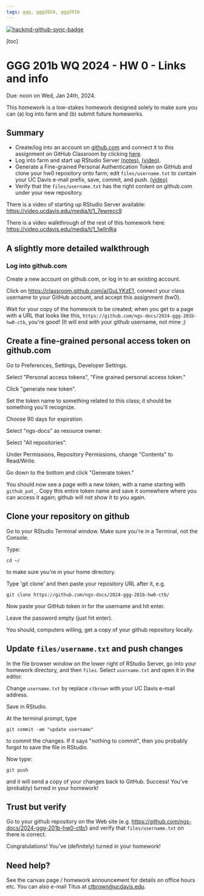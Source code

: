 ```yaml
---
tags: ggg, ggg2024, ggg201b
---
```


[![hackmd-github-sync-badge](https://hackmd.io/rYDn_4Z2S2GQJKISr7fSdA/badge)](https://hackmd.io/rYDn_4Z2S2GQJKISr7fSdA)


[toc] 

# GGG 201b WQ 2024 - HW 0 - Links and info

Due: noon on Wed, Jan 24th, 2024.

This homework is a low-stakes homework designed solely to make sure you can (a) log into farm and (b) submit future homeworks.

## Summary

* Create/log into an account on [github.com](https://www.github.com) and connect it to this assignment on GitHub Classroom by clicking [here](https://classroom.github.com/a/GuLYKzE1).
* Log into farm and start up RStudio Server [(notes)](https://hackmd.io/ZsRzMgMHREGWk2oGoZXOYA?both#Appendix-Advance-preparation-for-HW-0---links-amp-info), [(video)](https://video.ucdavis.edu/media/t/1_7ewrecc9).
* Generate a Fine-grained Personal Authentication Token on GitHub and clone your hw0 repository onto farm; edit `files/username.txt` to contain your UC Davis e-mail prefix, save, commit, and push. [(video)](https://video.ucdavis.edu/media/t/1_1wlln8ja)
* Verify that the `files/username.txt` has the right content on github.com under your new repository.

There is a video of starting up RStudio Server available: https://video.ucdavis.edu/media/t/1_7ewrecc9

There is a video walkthrough of the rest of this homework here: https://video.ucdavis.edu/media/t/1_1wlln8ja

## A slightly more detailed walkthrough

### Log into github.com

Create a new account on github.com, or log in to an existing account.

Click on https://classroom.github.com/a/GuLYKzE1,  connect your class username to your GitHub account, and accept this assignment (hw0).

Wait for your copy of the homework to be created; when you get to a page with a URL that looks like this, `https://github.com/ngs-docs/2024-ggg-201b-hw0-ctb`, you're good! (It will end with your github username, not mine ;)

## Create a fine-grained personal access token on github.com

Go to Preferences, Settings, Developer Settings.

Select "Personal access tokens", "Fine grained personal access token."

Click "generate new token".

Set the token name to something related to this class; it should be something you'll recognize.

Choose 90 days for expiration.

Select "ngs-docs" as resource owner.

Select "All repositories".

Under Permissions, Repository Permissions, change "Contents" to Read/Write.

Go down to the bottom and click "Generate token."

You should now see a page with a new token, with a name starting with `github_pat_`. Copy this entire token name and save it somewhere where you can access it again; github will not show it to you again.

## Clone your repository on github

Go to your RStudio Terminal window. Make sure you're in a Terminal, not the Console.

Type:
```
cd ~/
```
to make sure you're in your home directory.

Type 'git clone' and then paste your repository URL after it, e.g.
```
git clone https://github.com/ngs-docs/2024-ggg-201b-hw0-ctb/
```

Now paste your GitHub token in for the username and hit enter.

Leave the password empty (just hit enter).

You should, computers willing, get a copy of your github repository locally.

## Update `files/username.txt` and push changes

In the file browser window on the lower right of RStudio Server, go into your homework directory, and then `files`. Select `username.txt` and open it in the editor.

Change `username.txt` by replace `ctbrown` with your UC Davis e-mail address.

Save in RStudio.

At the terminal prompt, type
```
git commit -am "update username"
```
to commit the changes. If it says "nothing to commit", then you probably forgot to save the file in RStudio.

Now type:
```
git push
```
and it will send a copy of your changes back to GitHub. Success! You've (probably) turned in your homework!

## Trust but verify

Go to your github repository on the Web site (e.g. https://github.com/ngs-docs/2024-ggg-201b-hw0-ctb/) and verify that `files/username.txt` on there is correct.

Congratulations! You've (definitely) turned in your homework!

## Need help?

See the canvas page / homework announcement for details on office hours etc. You can also e-mail Titus at ctbrown@ucdavis.edu.
